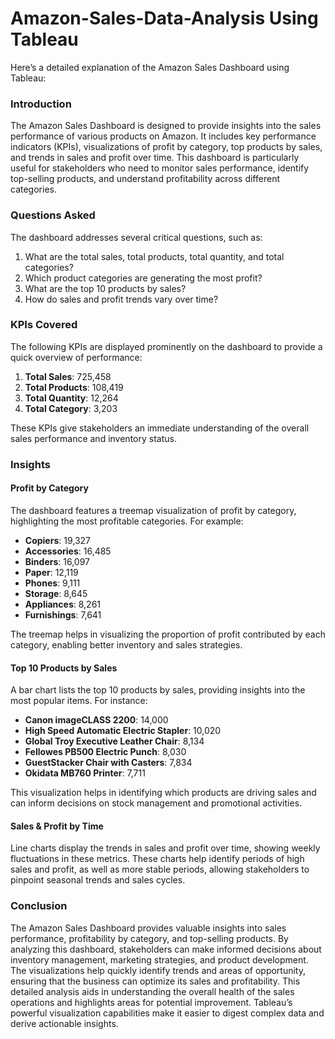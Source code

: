 # Amazon-Sales-Data-Analysis Using Tableau
Here’s a detailed explanation of the Amazon Sales Dashboard using Tableau:

### Introduction
The Amazon Sales Dashboard is designed to provide insights into the sales performance of various products on Amazon. It includes key performance indicators (KPIs), visualizations of profit by category, top products by sales, and trends in sales and profit over time. This dashboard is particularly useful for stakeholders who need to monitor sales performance, identify top-selling products, and understand profitability across different categories.

### Questions Asked
The dashboard addresses several critical questions, such as:
1. What are the total sales, total products, total quantity, and total categories?
2. Which product categories are generating the most profit?
3. What are the top 10 products by sales?
4. How do sales and profit trends vary over time?

### KPIs Covered
The following KPIs are displayed prominently on the dashboard to provide a quick overview of performance:
1. **Total Sales**: 725,458
2. **Total Products**: 108,419
3. **Total Quantity**: 12,264
4. **Total Category**: 3,203

These KPIs give stakeholders an immediate understanding of the overall sales performance and inventory status.

### Insights

#### Profit by Category
The dashboard features a treemap visualization of profit by category, highlighting the most profitable categories. For example:
- **Copiers**: 19,327
- **Accessories**: 16,485
- **Binders**: 16,097
- **Paper**: 12,119
- **Phones**: 9,111
- **Storage**: 8,645
- **Appliances**: 8,261
- **Furnishings**: 7,641

The treemap helps in visualizing the proportion of profit contributed by each category, enabling better inventory and sales strategies.

#### Top 10 Products by Sales
A bar chart lists the top 10 products by sales, providing insights into the most popular items. For instance:
- **Canon imageCLASS 2200**: 14,000
- **High Speed Automatic Electric Stapler**: 10,020
- **Global Troy Executive Leather Chair**: 8,134
- **Fellowes PB500 Electric Punch**: 8,030
- **GuestStacker Chair with Casters**: 7,834
- **Okidata MB760 Printer**: 7,711

This visualization helps in identifying which products are driving sales and can inform decisions on stock management and promotional activities.

#### Sales & Profit by Time
Line charts display the trends in sales and profit over time, showing weekly fluctuations in these metrics. These charts help identify periods of high sales and profit, as well as more stable periods, allowing stakeholders to pinpoint seasonal trends and sales cycles.

### Conclusion
The Amazon Sales Dashboard provides valuable insights into sales performance, profitability by category, and top-selling products. By analyzing this dashboard, stakeholders can make informed decisions about inventory management, marketing strategies, and product development. The visualizations help quickly identify trends and areas of opportunity, ensuring that the business can optimize its sales and profitability.
This detailed analysis aids in understanding the overall health of the sales operations and highlights areas for potential improvement. Tableau’s powerful visualization capabilities make it easier to digest complex data and derive actionable insights.
